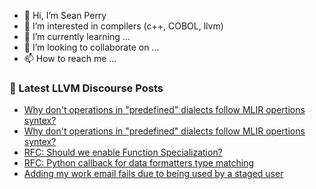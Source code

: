 - 👋 Hi, I’m Sean Perry
- 👀 I’m interested in compilers (c++, COBOL, llvm)
- 🌱 I’m currently learning ...
- 💞️ I’m looking to collaborate on ...
- 📫 How to reach me ...

<!---
s66perry/s66perry is a ✨ special ✨ repository because its `README.md` (this file) appears on your GitHub profile.
You can click the Preview link to take a look at your changes.
--->
### 📕 Latest LLVM Discourse Posts

<!-- DISCOURSE-LLVM:START -->
- [Why don&#39;t operations in &quot;predefined&quot; dialects follow MLIR opertions syntex?](https://discourse.llvm.org/t/why-dont-operations-in-predefined-dialects-follow-mlir-opertions-syntex/64613#post_5)
- [Why don&#39;t operations in &quot;predefined&quot; dialects follow MLIR opertions syntex?](https://discourse.llvm.org/t/why-dont-operations-in-predefined-dialects-follow-mlir-opertions-syntex/64613#post_4)
- [RFC: Should we enable Function Specialization?](https://discourse.llvm.org/t/rfc-should-we-enable-function-specialization/61518#post_20)
- [RFC: Python callback for data formatters type matching](https://discourse.llvm.org/t/rfc-python-callback-for-data-formatters-type-matching/64204#post_8)
- [Adding my work email fails due to being used by a staged user](https://discourse.llvm.org/t/adding-my-work-email-fails-due-to-being-used-by-a-staged-user/64608#post_4)
<!-- DISCOURSE-LLVM:END -->
